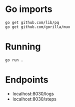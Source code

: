 # Go imports
```
go get github.com/lib/pq
go get github.com/gorilla/mux
```

# Running

```
go run .
```

# Endpoints
* localhost:8030/logs
* localhost:8030/steps